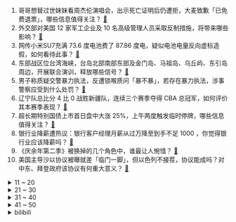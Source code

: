 1. 哥哥想替过世妹妹看周杰伦演唱会，出示死亡证明后仍遭拒，大麦致歉「已免费退票」，哪些信息值得关注？ [:link:](https://www.zhihu.com/question/656808528)
2. 外交部对美国 12 家军工企业及 10 名高级管理人员采取反制措施，将带来哪些影响？ [:link:](https://www.zhihu.com/question/656820607)
3. 网传小米SU7充满 73.6 度电池费了 87.86 度电，疑似电池电量反向虚标造假，如何看待此事？ [:link:](https://www.zhihu.com/question/656798335)
4. 东部战区位台湾海峡，台岛北部南部东部及金门岛、马祖岛、乌丘屿、东引岛周边，开展联合演训，释放哪些信号？ [:link:](https://www.zhihu.com/question/656891760)
5. 男子称质疑交警暴力执法，反遭锁喉质问「暴不暴」，若存在暴力执法，涉事警察应受到什么处罚？ [:link:](https://www.zhihu.com/question/656816955)
6. 辽宁队总比分 4 比 0 战胜新疆队，连续三个赛季夺得 CBA 总冠军，如何评价其本赛季表现？ [:link:](https://www.zhihu.com/question/656849628)
7. 超长期特别国债上市首日盘中大涨 25%，上午两度触发临时停牌，哪些信息值得关注？ [:link:](https://www.zhihu.com/question/656792910)
8. 银行业降薪遭热议：银行客户经理月薪从过万降至到手不足  1000 ，你觉得银行业应该降薪吗？ [:link:](https://www.zhihu.com/question/656797343)
9. 《庆余年第二季》被换掉的几个角色中，谁最让人惋惜？ [:link:](https://www.zhihu.com/question/656309128)
10. 美国主导沙以协议被曝就差「临门一脚」，但以色列不接茬，协议能成吗？对中东、拜登政府该协议有何重大意义？ [:link:](https://www.zhihu.com/question/656794978)
<details>
<summary>11 ~ 20</summary>

11. 法属新喀里多尼亚骚乱已致 4 人死亡，当地进入紧急状态，目前当地情况如何？ [:link:](https://www.zhihu.com/question/656184014)
12. 长期伺候88岁母亲，我自己也已经64岁，一年365天没人替换，自己快崩溃了，怎么办？求指点？ [:link:](https://www.zhihu.com/question/654369349)
13. 如果中国油价正常，电车没优惠政策，没补贴，你会买电车吗？ [:link:](https://www.zhihu.com/question/656499165)
14. 为什么不把数学变成小科，让学得会的人去学呢？ [:link:](https://www.zhihu.com/question/652677725)
15. 假如现在开始月球表面像镜子一样几乎 100% 反射光，地球会是怎样一种景象？ [:link:](https://www.zhihu.com/question/291157897)
16. 官方通报男生疑被同学用 11 盆开水烫伤，「 2 名年满 16 周岁学生被刑拘」，如何制止校园霸凌？ [:link:](https://www.zhihu.com/question/656800700)
17. 沈阳、佛山宣布租房可落户，释放出哪些信号？国内大城市租房即可落户的政策要陆续来了？ [:link:](https://www.zhihu.com/question/656817194)
18. 余承东透露鸿蒙智行第四品牌，目标远超迈巴赫劳斯莱斯，你对该汽车品牌有哪些期待？ [:link:](https://www.zhihu.com/question/656691933)
19. 朝九晚五带双休的工作，一月4000，你愿意干吗？ [:link:](https://www.zhihu.com/question/656489119)
20. 挪威承认巴勒斯坦国，这意味着什么？对巴以局势有何影响？ [:link:](https://www.zhihu.com/question/656808244)
</details>
<details>
<summary>21 ~ 30</summary>

21. 女朋友学音乐的，给我备注 B大调音阶 是什么含义呢？ [:link:](https://www.zhihu.com/question/656232225)
22. 我总是认为「只有表现完美，大家才会喜欢我」，这类完美主义者的抑郁情绪，该如何调适？ [:link:](https://www.zhihu.com/question/656698995)
23. 你还记得第一份工作的工资吗？ [:link:](https://www.zhihu.com/question/656391355)
24. CBA总决赛，辽宁男篮总比赛4:0横扫新疆男篮，实现三连冠，如何评价本赛季辽篮的表现？ [:link:](https://www.zhihu.com/question/656849563)
25. 科比和詹姆斯的区别在哪里？ [:link:](https://www.zhihu.com/question/27748292)
26. 30年前的农村生活是什么样的，这30年来又发生了怎样的变化，30年后你想象中的农村又会变成什么样子？ [:link:](https://www.zhihu.com/question/654079206)
27. 如果给你一个超能力，每天限定使用一次，可以让一个数字×2，你会怎么使用？ [:link:](https://www.zhihu.com/question/656492809)
28. 为什么刘裕要对已降的姚泓等皇族宗室大开杀戒了？ [:link:](https://www.zhihu.com/question/656446626)
29. 鱼在水里，它会口渴吗？ [:link:](https://www.zhihu.com/question/655951908)
30. 对于喜欢简洁风格的人来说，你有哪些好品味家居好物值得推荐？ [:link:](https://www.zhihu.com/question/654385944)
</details>
<details>
<summary>31 ~ 40</summary>

31. 小时候大家把村里的商店叫什么 ？ [:link:](https://www.zhihu.com/question/653311283)
32. 如何评价荣耀CMO姜海荣晒出的荣耀200和友商的人像对比样张，实际表现如何？ [:link:](https://www.zhihu.com/question/656811584)
33. 极度抑郁，我该怎样自救？ [:link:](https://www.zhihu.com/question/652598028)
34. 智能电视品牌有哪些值得推荐？ [:link:](https://www.zhihu.com/question/642131870)
35. 你认为「放弃」是一种「自我保护」的能力吗？ [:link:](https://www.zhihu.com/question/656699028)
36. 如何提高自己的专注力，提高我的工作效率？ [:link:](https://www.zhihu.com/question/655819087)
37. 你们平时都是怎么减肥的？ [:link:](https://www.zhihu.com/question/656078166)
38. 为什么看的越多越是觉得关原之战是场奇怪的战争？ [:link:](https://www.zhihu.com/question/54343643)
39. 正史中的鲁肃是一个怎样的人？ [:link:](https://www.zhihu.com/question/650159606)
40. 600 元以内有什么好的跑鞋值得推荐？ [:link:](https://www.zhihu.com/question/653270290)
</details>
<details>
<summary>41 ~ 50</summary>

41. 岗位调整，是留在大领导下面打杂还是到小领导下面一个固定的岗位上？ [:link:](https://www.zhihu.com/question/656054659)
42. 有什么神仙软件，一辈子都不想删掉? [:link:](https://www.zhihu.com/question/531406321)
43. 公开表达态度应遵循哪些原则？ [:link:](https://www.zhihu.com/question/655962167)
44. 国米 8 年苏宁时代结束，苏宁对俱乐部的运营是否算成功？未能偿还贷款及利息是有哪些问题？ [:link:](https://www.zhihu.com/question/656823075)
45. 猛踩油门 VS 慢慢开车，哪种驾驶习惯更伤车？ [:link:](https://www.zhihu.com/question/656520879)
46. 营养好肿瘤会不会长得快？ [:link:](https://www.zhihu.com/question/656684700)
47. 如何看待阿里云主力模型直降 97%，两百万 Tokens 进入一元时代，对 AI 行业有哪些影响？ [:link:](https://www.zhihu.com/question/656741003)
48. 凭什么说 vivo X100 Ultra 是「灭霸」？它哪里「灭霸」了？ [:link:](https://www.zhihu.com/question/656735936)
49. 线下电竞比赛可能被暗箱操纵吗? [:link:](https://www.zhihu.com/question/652820430)
50. 如何筛选出值得为之知识付费的人？ [:link:](https://www.zhihu.com/question/655952106)
</details><details>
<summary>bilibili</summary>

</details>